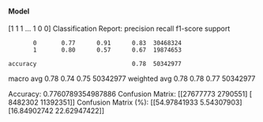 #### Model
[1 1 1 ... 1 0 0]
Classification Report:
              precision    recall  f1-score   support

           0       0.77      0.91      0.83  30468324
           1       0.80      0.57      0.67  19874653

    accuracy                           0.78  50342977
   macro avg       0.78      0.74      0.75  50342977
weighted avg       0.78      0.78      0.77  50342977

Accuracy: 0.7760789354987886
Confusion Matrix:
[[27677773  2790551]
 [ 8482302 11392351]]
Confusion Matrix (%):
[[54.97841933  5.54307903]
 [16.84902742 22.62947422]]
